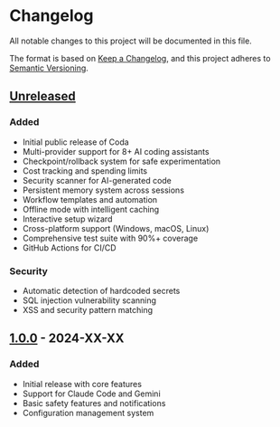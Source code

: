 # Changelog

All notable changes to this project will be documented in this file.

The format is based on [Keep a Changelog](https://keepachangelog.com/en/1.0.0/),
and this project adheres to [Semantic Versioning](https://semver.org/spec/v2.0.0.html).

## [Unreleased]

### Added

- Initial public release of Coda
- Multi-provider support for 8+ AI coding assistants
- Checkpoint/rollback system for safe experimentation
- Cost tracking and spending limits
- Security scanner for AI-generated code
- Persistent memory system across sessions
- Workflow templates and automation
- Offline mode with intelligent caching
- Interactive setup wizard
- Cross-platform support (Windows, macOS, Linux)
- Comprehensive test suite with 90%+ coverage
- GitHub Actions for CI/CD

### Security

- Automatic detection of hardcoded secrets
- SQL injection vulnerability scanning
- XSS and security pattern matching

## [1.0.0] - 2024-XX-XX

### Added

- Initial release with core features
- Support for Claude Code and Gemini
- Basic safety features and notifications
- Configuration management system

[Unreleased]: https://github.com/gnanirahulnutakki/coda/compare/v1.0.0...HEAD
[1.0.0]: https://github.com/gnanirahulnutakki/coda/releases/tag/v1.0.0
